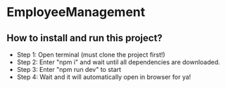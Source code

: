 # EmployeeManagement

## How to install and run this project?

- Step 1: Open terminal (must clone the project first!)
- Step 2: Enter "npm i" and wait until all dependencies are downloaded.
- Step 3: Enter "npm run dev" to start
- Step 4: Wait and it will automatically open in browser for ya!
